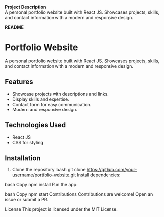 
**Project Description**  
A personal portfolio website built with React JS. Showcases projects, skills, and contact information with a modern and responsive design.

 **README**  

# Portfolio Website

A personal portfolio website built with React JS. Showcases projects, skills, and contact information with a modern and responsive design.

## Features
- Showcase projects with descriptions and links.
- Display skills and expertise.
- Contact form for easy communication.
- Modern and responsive design.

## Technologies Used
- React JS
- CSS for styling

## Installation
1. Clone the repository:
   bash
   git clone https://github.com/your-username/portfolio-website.git
Install dependencies:

bash
Copy
npm install
Run the app:

bash
Copy
npm start
Contributions
Contributions are welcome! Open an issue or submit a PR.

License
This project is licensed under the MIT License.
